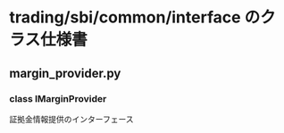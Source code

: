 # trading/sbi/common/interface のクラス仕様書

## margin_provider.py

### class IMarginProvider
証拠金情報提供のインターフェース

